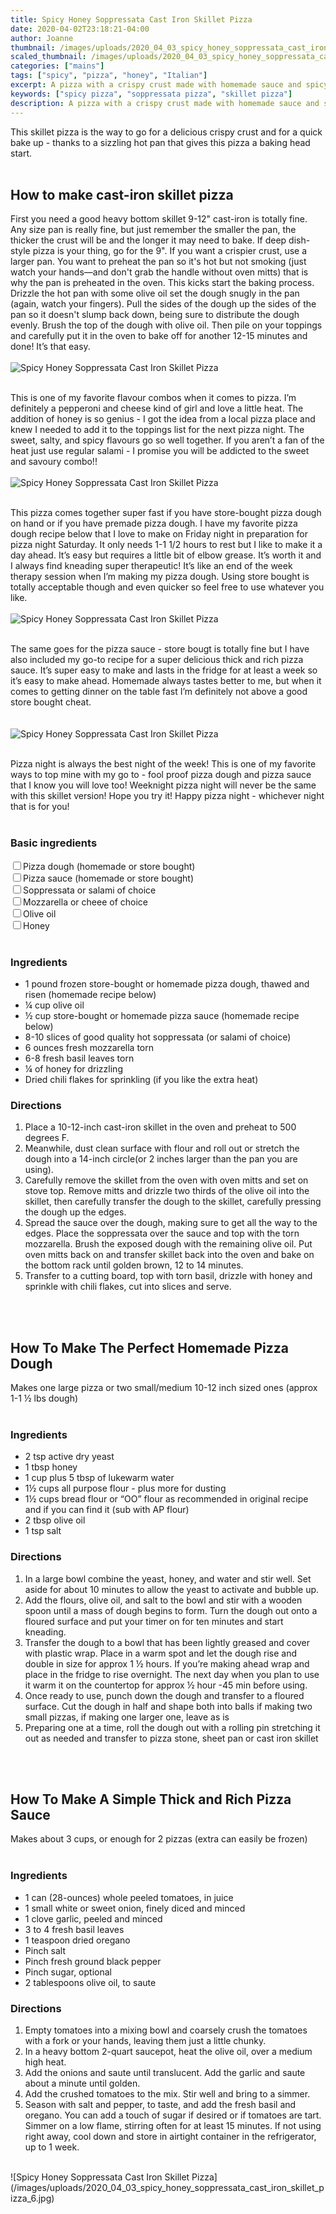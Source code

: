 ```yaml
---
title: Spicy Honey Soppressata Cast Iron Skillet Pizza
date: 2020-04-02T23:18:21-04:00
author: Joanne
thumbnail: /images/uploads/2020_04_03_spicy_honey_soppressata_cast_iron_skillet_pizza_1.jpg
scaled_thumbnail: /images/uploads/2020_04_03_spicy_honey_soppressata_cast_iron_skillet_pizza_0.jpg
categories: ["mains"]
tags: ["spicy", "pizza", "honey", "Italian"]
excerpt: A pizza with a crispy crust made with homemade sauce and spicy salami with a sweet honey finish 
keywords: ["spicy pizza", "soppressata pizza", "skillet pizza"]
description: A pizza with a crispy crust made with homemade sauce and spicy salami with a sweet honey finish 
---
```


This skillet pizza is the way to go for a delicious crispy crust and for a quick bake up - thanks to a sizzling hot pan that gives this pizza a baking head start. 
</br>
</br>

## How to make cast-iron skillet pizza 
First you need a good heavy bottom skillet 9-12" cast-iron is totally fine. Any size pan is really fine, but just remember the smaller the pan, the thicker the crust will be and the longer it may need to bake. If deep dish-style pizza is your thing, go for the 9".  If you want a crispier crust, use a larger pan. You want to preheat the pan so it's hot but not smoking (just watch your hands—and don't grab the handle without oven mitts) that is why the pan is preheated in the oven. This kicks start the baking process. Drizzle the hot pan with some olive oil set the dough snugly in the pan (again, watch your fingers). Pull the sides of the dough up the sides of the pan so it doesn't slump back down, being sure to distribute the dough evenly. Brush the top of the dough with olive oil. Then pile on your toppings and carefully put it in the oven to bake off for another 12-15 minutes and done! It’s that easy. 
</br>
</br>
![Spicy Honey Soppressata Cast Iron Skillet Pizza](/images/uploads/2020_04_03_spicy_honey_soppressata_cast_iron_skillet_pizza_2.jpg)
</br>
</br>

This is one of my favorite flavour combos when it comes to pizza. I’m definitely a pepperoni and cheese kind of girl and love a little heat. The addition of honey is so genius - I got the idea from a local pizza place and knew I needed to add it to the toppings list for the next pizza night. The sweet, salty, and spicy flavours go so well together. If you aren’t a fan of the heat just use regular salami - I promise you will be addicted to the sweet and savoury combo!! 
</br>
</br>
![Spicy Honey Soppressata Cast Iron Skillet Pizza](/images/uploads/2020_04_03_spicy_honey_soppressata_cast_iron_skillet_pizza_3.jpg)
</br>
</br>

This pizza comes together super fast if you have store-bought pizza dough on hand or if you have premade pizza dough.  I have my favorite pizza dough recipe below that I love to make on Friday night in preparation for pizza night Saturday. It only needs 1-1 1/2 hours to rest but I like to make it a day ahead. It’s easy but requires a little bit of elbow grease. It’s worth it and I always find kneading super therapeutic! It’s like an end of the week therapy session when I’m making my pizza dough. Using store bought is totally acceptable though and even quicker so feel free to use whatever you like. 
</br>
</br>
![Spicy Honey Soppressata Cast Iron Skillet Pizza](/images/uploads/2020_04_03_spicy_honey_soppressata_cast_iron_skillet_pizza_4.jpg)
</br>
</br>

The same goes for the pizza sauce - store bougt is totally fine but I have also included my go-to recipe for a super delicious thick and rich pizza sauce. It’s super easy to make and lasts in the fridge for at least a week so it’s easy to make ahead. Homemade always tastes better to me, but when it comes to getting dinner on the table fast I’m definitely not above a good store bought cheat.  
</br>
</br>
![Spicy Honey Soppressata Cast Iron Skillet Pizza](/images/uploads/2020_04_03_spicy_honey_soppressata_cast_iron_skillet_pizza_5.jpg)
</br>
</br>

Pizza night is always the best night of the week! This is one of my favorite ways to top mine with my go to - fool proof pizza dough and pizza sauce that I know you will love too! Weeknight pizza night will never be the same with this skillet version! Hope you try it! Happy pizza night - whichever night that is for you!
</br>
</br>

### Basic ingredients
<div>
<div><input type="checkbox" class="ingredients_check" id="dough" ><label for="dough">Pizza dough (homemade or store bought)</label></div>
<div><input type="checkbox" class="ingredients_check" id="sauce" ><label for="sauce">Pizza sauce (homemade or store bought)</label></div>
<div><input type="checkbox" class="ingredients_check" id="Soppressata" ><label for="Soppressata">Soppressata or salami of choice</label></div>
<div><input type="checkbox" class="ingredients_check" id="Mozzarella" ><label for="Mozzarella">Mozzarella or cheee of choice</label></div>
<div><input type="checkbox" class="ingredients_check" id="oil" ><label for="oil">Olive oil</label></div>
<div><input type="checkbox" class="ingredients_check" id="Honey" ><label for="Honey">Honey</label></div>
</div>
</br>

### Ingredients

* <span itemprop="ingredients">1 pound frozen store-bought or homemade pizza dough, thawed and risen (homemade recipe below)</span>
* <span itemprop="ingredients">&frac14; cup olive oil</span>
* <span itemprop="ingredients">&frac12; cup store-bought or homemade pizza sauce (homemade recipe below) </span>
* <span itemprop="ingredients">8-10 slices of good quality hot soppressata (or salami of choice) </span>
* <span itemprop="ingredients">6 ounces fresh mozzarella torn </span>
* <span itemprop="ingredients">6-8 fresh basil leaves torn </span>
* <span itemprop="ingredients">&frac14; of honey for drizzling </span>
* <span itemprop="ingredients">Dried chili flakes for sprinkling (if you like the extra heat) </span>

### Directions

1. Place a 10-12-inch cast-iron skillet in the oven and preheat to 500 degrees F.
1. Meanwhile, dust clean surface with flour and roll out or stretch the dough into a 14-inch circle(or 2 inches larger than the pan you are using). 
1. Carefully remove the skillet from the oven with oven mitts and set on stove top. Remove mitts and drizzle two thirds of the olive oil into the skillet, then carefully transfer the dough to the skillet, carefully pressing the dough up the edges. 
1. Spread the sauce over the dough, making sure to get all the way to the edges. Place the soppressata over the sauce and top with the torn mozzarella. Brush the exposed dough with the remaining olive oil. Put oven mitts back on and transfer skillet back into the oven and bake on the bottom rack until golden brown, 12 to 14 minutes.
1. Transfer to a cutting board, top with torn basil, drizzle with honey and sprinkle with chili flakes, cut into slices and serve.
</br>
</br>

## How To Make The Perfect Homemade Pizza Dough
Makes one large pizza or two small/medium 10-12 inch sized ones (approx 1-1 &frac12; lbs dough) 
</br> 
</br>

### Ingredients

* 2 tsp active dry yeast
* 1 tbsp honey
* 1 cup plus 5 tbsp of lukewarm water
* 1½ cups all purpose flour - plus more for dusting
* 1½ cups bread flour or “OO” flour as recommended in original recipe and if you can find it (sub with AP flour)
* 2 tbsp olive oil
* 1 tsp salt

### Directions
1. In a large bowl combine the yeast, honey, and water and stir well. Set aside for about 10 minutes to allow the yeast to activate and bubble up.
2. Add the flours, olive oil, and salt to the bowl and stir with a wooden spoon until a mass of dough begins to form. Turn the dough out onto a floured surface and put your timer on for ten minutes and start kneading.
3. Transfer the dough to a bowl that has been lightly greased and cover with plastic wrap. Place in a warm spot and let the dough rise and double in size for approx 1 ½ hours. If you’re making ahead wrap and place in the fridge to rise overnight. The next day when you plan to use it warm it on the countertop for approx ½ hour -45 min before using.
4. Once ready to use, punch down the dough and transfer to a floured surface. Cut the dough in half and shape both into balls if making two small pizzas, if making one larger one, leave as is 
5. Preparing one at a time, roll the dough out with a rolling pin stretching it out as needed and transfer to pizza stone, sheet pan or cast iron skillet 
</br>
</br>

## How To Make A Simple Thick and Rich Pizza Sauce 
Makes about 3 cups, or enough for 2 pizzas (extra can easily be frozen)
</br>
</br>

### Ingredients
* 1 can (28-ounces) whole peeled tomatoes, in juice
* 1 small white or sweet onion, finely diced and minced
* 1 clove garlic, peeled and minced
* 3 to 4 fresh basil leaves
* 1 teaspoon dried oregano
* Pinch salt
* Pinch fresh ground black pepper
* Pinch sugar, optional
* 2 tablespoons olive oil, to saute

### Directions

1. Empty tomatoes into a mixing bowl and coarsely crush the tomatoes with a fork or your hands, leaving them just a little chunky. 
2. In a heavy bottom 2-quart saucepot, heat the olive oil, over a medium high heat. 
3. Add the onions and saute until  translucent. Add the garlic and saute about a minute until golden. 
4. Add the crushed tomatoes to the mix. Stir well and bring to a simmer. 
5. Season with salt and pepper, to taste, and add the fresh basil and oregano. You can add a touch of sugar if desired or if tomatoes are tart. Simmer on a low flame, stirring often for at least 15 minutes. If not using right away, cool down and store in airtight container in the refrigerator, up to 1 week.

</br>
![Spicy Honey Soppressata Cast Iron Skillet Pizza](/images/uploads/2020_04_03_spicy_honey_soppressata_cast_iron_skillet_pizza_6.jpg)